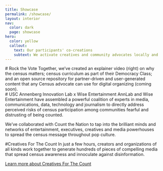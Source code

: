 ```yaml
---
title: Showcase
permalink: /showcase/
layout: interior
nav:
  color: dark
  page: showcase
hero:
  color: yellow
  callout:
    text: Our participants' co-creations
    subtext: We activate creatives and community advocates locally and nationally to co-create compelling content that engages everyday people about the importance of the 2020 Census.
---
```

<div class="usa-section usa-content usa-grid featured-partner">
<div class="usa-width-one-half" markdown="1">
# Rock the Vote
Together, we’ve created an explainer video (right) on why the census matters; census curriculum as part of their Democracy Class; and an open source repository for partner-driven and user-generated content that any Census advocate can use for digital organizing (coming soon).
</div>
<div class="usa-width-one-half">
  <!-- Insert video here -->
</div>
</div>

<div class="usa-section usa-content usa-grid featured-partner">
<div class="usa-width-one-half" markdown="1">
# USC Annenberg Innovation Lab x Wise Entertainment
AnnLab and Wise Entertainment have assembled a powerful coalition of experts in media, communications, data, technology and journalism to directly address perceived risks of census participation among communities fearful and distrusting of being counted.

We’ve collaborated with Count the Nation to tap into the brilliant minds and networks of entertainment, executives, creatives and media powerhouses to spread the census message throughout pop culture.
</div>
<div class="usa-width-one-half">
  <!-- Insert video here -->
</div>
</div>

<div id="cftc" class="usa-section usa-content usa-grid">
<div class="usa-width-one-half"  markdown="1">
#Creatives For The Count
In just a few hours, creators and organizations of all kinds work together to generate hundreds of pieces of compelling media that spread census awareness and innoculate against disinformation.

[Learn more about Creatives For The Count]({{site.baseurl}}/attend-a-create-a-thon/)
</div>
<!-- include masonry grid -->
<!-- button -->
</div>

<div id="map" class="usa-section usa-content usa-grid">

</div>
